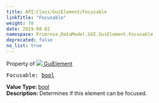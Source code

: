 ```yaml
---
title: API:Class/GuiElement/Focusable
linkTitle: "Focusable"
weight: 70
date: 2019-08-02
namespace: Primrose.DataModel.GUI.GuiElement.Focusable
deprecated: false
no_list: true
---
```

Property of <a href="/docs/api-reference/Class/GuiElement"><img src="/icons/silk/default.png"/>&nbsp;GuiElement</a>
<pre class="method-declaration">
Focusable: <a class="type" href="/docs/api-reference/System/Primitives#boolean">bool</a></pre>
<b>Value Type: </b>
<a class="type" href="/docs/api-reference/System/Primitives#boolean">bool</a>
<br/>
<b>Description: </b>
Determines if this element can be focused.

